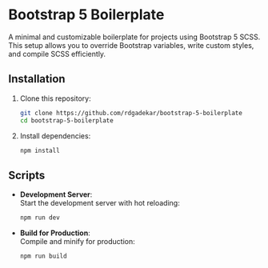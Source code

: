
# Bootstrap 5 Boilerplate

A minimal and customizable boilerplate for projects using Bootstrap 5 SCSS. This setup allows you to override Bootstrap variables, write custom styles, and compile SCSS efficiently.

## Installation

1. Clone this repository:
   ```sh
   git clone https://github.com/rdgadekar/bootstrap-5-boilerplate
   cd bootstrap-5-boilerplate
   ```

2. Install dependencies:
   ```sh
   npm install
   ```

## Scripts

- **Development Server**:  
  Start the development server with hot reloading:
  ```sh
  npm run dev
  ```

- **Build for Production**:  
  Compile and minify for production:
  ```sh
  npm run build
  ```
